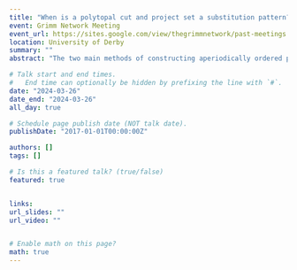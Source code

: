 ```yaml
---
title: "When is a polytopal cut and project set a substitution pattern?"
event: Grimm Network Meeting
event_url: https://sites.google.com/view/thegrimmnetwork/past-meetings
location: University of Derby
summary: ""
abstract: "The two main methods of constructing aperiodically ordered patterns are by substitution and the cut and project method. Many interesting examples in Aperiodic Order, such as the Penrose tilings and Ammann–Beenker tilings, are both substitution patterns and cut and project sets with polytopal windows. In this talk I will discuss recent work with Edmund Harriss and Henna Koivusalo that gives a simple set of necessary and sufficient conditions for a cut and project scheme with polytopal window to define patterns that are also generated by substitution. This builds off previous results of Harriss and Lamb in this area. A key new feature is a simplification of some core definitions, in particular what is meant by a ‘substitution pattern’. We use a definition similar to that of a LIDS (local inflation deflation symmetry), although one that applies to all elements of the hull. This definition covers all examples of interest (whether they are stone or non-stone tile substitutions, or Delone set substitutions), still implies the main useful properties of being generated by substitution (such as having linear repetitivity in the self-similar case) and allows for simpler proofs of our main results."

# Talk start and end times.
#   End time can optionally be hidden by prefixing the line with `#`.
date: "2024-03-26"
date_end: "2024-03-26"
all_day: true

# Schedule page publish date (NOT talk date).
publishDate: "2017-01-01T00:00:00Z"

authors: []
tags: []

# Is this a featured talk? (true/false)
featured: true


links:
url_slides: ""
url_video: ""


# Enable math on this page?
math: true
---
```


